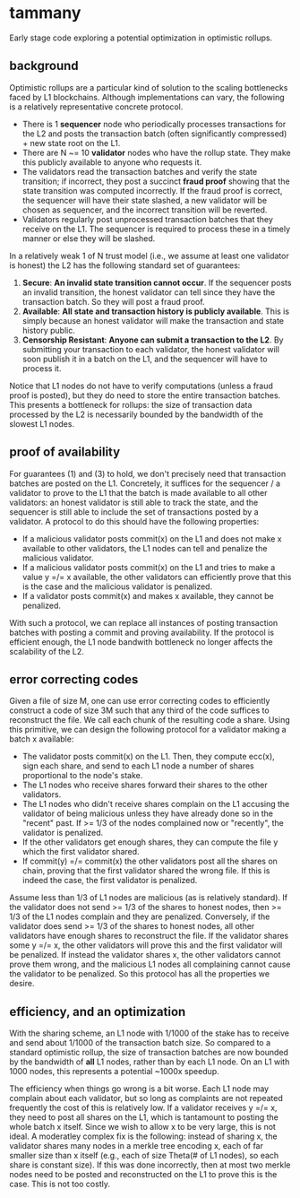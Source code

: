 # tammany

Early stage code exploring a potential optimization in optimistic rollups.

## background

Optimistic rollups are a particular kind of solution to the scaling bottlenecks faced by L1 blockchains.
Although implementations can vary, the following is a relatively representative concrete protocol.

 - There is 1 **sequencer** node who periodically processes transactions for the L2 and posts the transaction batch (often significantly compressed) + new state root on the L1.
 - There are N ~= 10 **validator** nodes who have the rollup state. They make this publicly available to anyone who requests it.
 - The validators read the transaction batches and verify the state transition; if incorrect, they post a succinct **fraud proof** showing that the state transition was computed incorrectly. If the fraud proof is correct, the sequencer will have their state slashed, a new validator will be chosen as sequencer, and the incorrect transition will be reverted.
 - Validators regularly post unprocessed transaction batches that they receive on the L1. The sequencer is required to process these in a timely manner or else they will be slashed.

In a relatively weak 1 of N trust model (i.e., we assume at least one validator is honest) the L2 has the following standard set of guarantees:

 1. **Secure**: __An invalid state transition cannot occur__. If the sequencer posts an invalid transition, the honest validator can tell since they have the transaction batch. So they will post a fraud proof.
 2. **Available**: __All state and transaction history is publicly available__. This is simply because an honest validator will make the transaction and state history public.
 3. **Censorship Resistant**: __Anyone can submit a transaction to the L2__. By submitting your transaction to each validator, the honest validator will soon publish it in a batch on the L1, and the sequencer will have to process it.

Notice that L1 nodes do not have to verify computations (unless a fraud proof is posted), but they do need to store the entire transaction batches.
This presents a bottleneck for rollups: the size of transaction data processed by the L2 is necessarily bounded by the bandwidth of the slowest L1 nodes.

## proof of availability

For guarantees (1) and (3) to hold, we don't precisely need that transaction batches are posted on the L1.
Concretely, it suffices for the sequencer / a validator to prove to the L1 that the batch is made available to all other validators: an honest validator is still able to track the state, and the sequencer is still able to include the set of transactions posted by a validator.
A protocol to do this should have the following properties:

 - If a malicious validator posts commit(x) on the L1 and does not make x available to other validators, the L1 nodes can tell and penalize the malicious validator.
 - If a malicious validator posts commit(x) on the L1 and tries to make a value y =/= x available, the other validators can efficiently prove that this is the case and the malicious validator is penalized.
 - If a validator posts commit(x) and makes x available, they cannot be penalized.

With such a protocol, we can replace all instances of posting transaction batches with posting a commit and proving availability.
If the protocol is efficient enough, the L1 node bandwith bottleneck no longer affects the scalability of the L2.

## error correcting codes

Given a file of size M, one can use error correcting codes to efficiently construct a code of size 3M such that any third of the code suffices to reconstruct the file.
We call each chunk of the resulting code a share.
Using this primitive, we can design the following protocol for a validator making a batch x available:

 - The validator posts commit(x) on the L1. Then, they compute ecc(x), sign each share, and send to each L1 node a number of shares proportional to the node's stake.
 - The L1 nodes who receive shares forward their shares to the other validators.
 - The L1 nodes who didn't receive shares complain on the L1 accusing the validator of being malicious unless they have already done so in the "recent" past. If >= 1/3 of the nodes complained now or "recently", the validator is penalized.
 - If the other validators get enough shares, they can compute the file y which the first validator shared.
 - If commit(y) =/= commit(x) the other validators post all the shares on chain, proving that the first validator shared the wrong file. If this is indeed the case, the first validator is penalized.

Assume less than 1/3 of L1 nodes are malicious (as is relatively standard).
If the validator does not send >= 1/3 of the shares to honest nodes, then >= 1/3 of the L1 nodes complain and they are penalized.
Conversely, if the validator does send >= 1/3 of the shares to honest nodes, all other validators have enough shares to reconstruct the file.
If the validator shares some y =/= x, the other validators will prove this and the first validator will be penalized.
If instead the validator shares x, the other validators cannot prove them wrong, and the malicious L1 nodes all complaining cannot cause the validator to be penalized.
So this protocol has all the properties we desire.

## efficiency, and an optimization

With the sharing scheme, an L1 node with 1/1000 of the stake has to receive and send about 1/1000 of the transaction batch size.
So compared to a standard optimistic rollup, the size of transaction batches are now bounded by the bandwidth of __all__ L1 nodes, rather than by each L1 node.
On an L1 with 1000 nodes, this represents a potential ~1000x speedup.

The efficiency when things go wrong is a bit worse.
Each L1 node may complain about each validator, but so long as complaints are not repeated frequently the cost of this is relatively low.
If a validator receives y =/= x, they need to post all shares on the L1, which is tantamount to posting the whole batch x itself.
Since we wish to allow x to be very large, this is not ideal.
A moderatley complex fix is the following: instead of sharing x, the validator shares many nodes in a merkle tree encoding x, each of far smaller size than x itself (e.g., each of size Theta(# of L1 nodes), so each share is constant size).
If this was done incorrectly, then at most two merkle nodes need to be posted and reconstructed on the L1 to prove this is the case.
This is not too costly.
